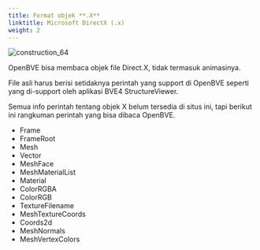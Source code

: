 ```yaml
---
title: Format objek **.X**
linktitle: Microsoft DirectX (.x)
weight: 2
---
```


![construction_64](/images/construction_64.png)

OpenBVE bisa membaca objek file Direct.X, tidak termasuk animasinya.

File asli harus berisi setidaknya perintah yang support di OpenBVE seperti yang di-support oleh aplikasi BVE4 StructureViewer.

Semua info perintah tentang objek X belum tersedia di situs ini, tapi berikut ini rangkuman perintah yang bisa dibaca OpenBVE.

- Frame
- FrameRoot
- Mesh
- Vector
- MeshFace
- MeshMaterialList
- Material
- ColorRGBA
- ColorRGB
- TextureFilename
- MeshTextureCoords
- Coords2d
- MeshNormals
- MeshVertexColors